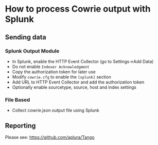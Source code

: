 # How to process Cowrie output with Splunk

## Sending data

### Splunk Output Module

* In Splunk, enable the HTTP Event Collector (go to Settings->Add Data)
* Do not enable `Indexer Acknowledgment`
* Copy the authorization token for later use
* Modify `cowrie.cfg` to enable the `[splunk]` section
* Add URL to HTTP Event Collector and add the authorization token
* Optionally enable sourcetype, source, host and index settings

### File Based

* Collect cowrie.json output file using Splunk

## Reporting

Please see: https://github.com/aplura/Tango
